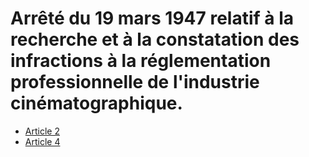 # Arrêté du 19 mars 1947 relatif à la recherche et à la constatation des infractions à la réglementation professionnelle de l'industrie cinématographique.

- [Article 2](article-2.md)
- [Article 4](article-4.md)
